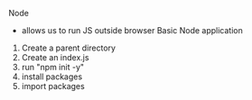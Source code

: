Node
  - allows us to run JS outside browser
Basic Node application
1) Create a parent directory
2) Create an index.js
3) run "npm init -y"
4) install packages
5) import packages
